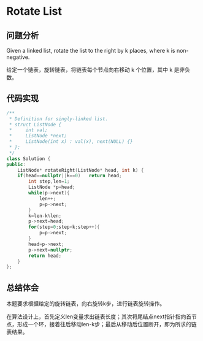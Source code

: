 #  Rotate List

## 问题分析
Given a linked list, rotate the list to the right by k places, where k is non-negative.

给定一个链表，旋转链表，将链表每个节点向右移动 k 个位置，其中 k 是非负数。

## 代码实现
``` C++
/**
 * Definition for singly-linked list.
 * struct ListNode {
 *     int val;
 *     ListNode *next;
 *     ListNode(int x) : val(x), next(NULL) {}
 * };
 */
class Solution {
public:
    ListNode* rotateRight(ListNode* head, int k) {
    if(head==nullptr||k==0)   return head;
        int step,len=1;
        ListNode *p=head;
        while(p->next){
            len++;
            p=p->next;
        }
        k=len-k%len;
        p->next=head;
        for(step=0;step<k;step++){
            p=p->next;
        }
        head=p->next;
        p->next=nullptr;
        return head;
    }
};
```

## 总结体会

本题要求根据给定的旋转链表，向右旋转k步，进行链表旋转操作。

在算法设计上，首先定义len变量求出链表长度；其次将尾结点next指针指向首节点，形成一个环，接着往后移动len-k步；最后从移动后位置断开，即为所求的链表结果。
